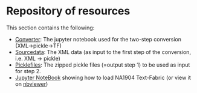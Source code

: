 # Repository of resources

This section contains the following:
  * [Converter](converter#readme): The jupyter notebook used for the two-step conversion (XML->pickle->TF)
  * [Sourcedata](sourcedata#readme): The XML data (as input to the first step of the conversion, i.e. XML -> pickle)
  * [Picklefiles](picklefiles#readme): The zipped pickle files (=output step 1) to be used as input for step 2.
  * [Jupyter NoteBook](load_text_fabric.ipynb) showing how to load NA1904 Text-Fabric (or view it on [nbviewer](https://nbviewer.org/github/tonyjurg/NA1904/blob/main/resources/load_text_fabric.ipynb))
